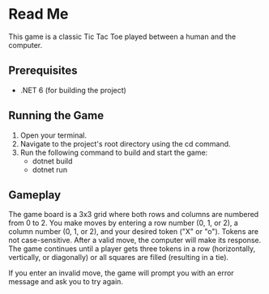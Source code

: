 # Read Me
This game is a classic Tic Tac Toe played between a human and the computer.

## Prerequisites
- .NET 6 (for building the project)

## Running the Game
1. Open your terminal.
2. Navigate to the project's root directory using the cd command.
3. Run the following command to build and start the game:
    - dotnet build
    - dotnet run 
## Gameplay
The game board is a 3x3 grid where both rows and columns are numbered from 0 to 2. You make moves by entering a row number (0, 1, or 2), a column number (0, 1, or 2), and your desired token ("X" or "o"). Tokens are not case-sensitive. After a valid move, the computer will make its response. The game continues until a player gets three tokens in a row (horizontally, vertically, or diagonally) or all squares are filled (resulting in a tie).

If you enter an invalid move, the game will prompt you with an error message and ask you to try again.
